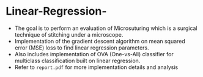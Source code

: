 # Linear-Regression-
* The goal is to perform an evaluation of Microsuturing which is a surgical technique of stitching under a microscope.
* Implementation of the gradient descent algorithm on mean squared error (MSE) loss to find linear regression parameters.
* Also includes implementation of OVA (One-vs-All) classifier for multiclass classification built on linear regression.
* Refer to `report.pdf` for more implementation details and analysis

